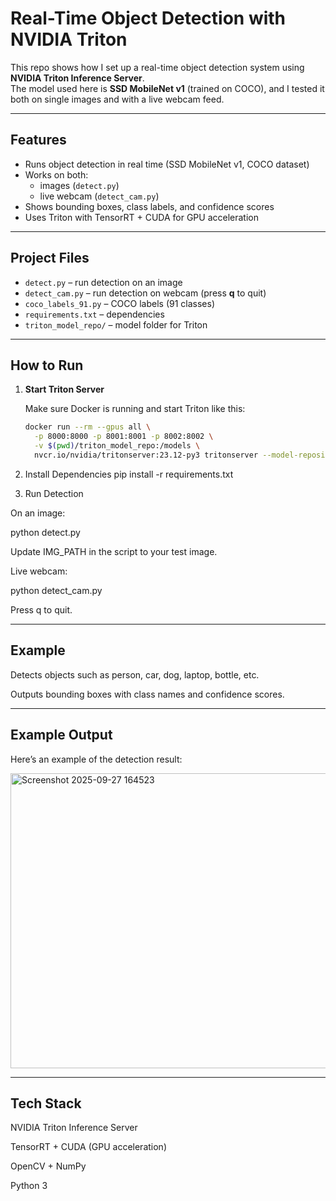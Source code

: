 # Real-Time Object Detection with NVIDIA Triton

This repo shows how I set up a real-time object detection system using **NVIDIA Triton Inference Server**.  
The model used here is **SSD MobileNet v1** (trained on COCO), and I tested it both on single images and with a live webcam feed.

---

## Features
- Runs object detection in real time (SSD MobileNet v1, COCO dataset)
- Works on both:
  - images (`detect.py`)
  - live webcam (`detect_cam.py`)
- Shows bounding boxes, class labels, and confidence scores
- Uses Triton with TensorRT + CUDA for GPU acceleration

---

## Project Files
- `detect.py` – run detection on an image
- `detect_cam.py` – run detection on webcam (press **q** to quit)
- `coco_labels_91.py` – COCO labels (91 classes)
- `requirements.txt` – dependencies
- `triton_model_repo/` – model folder for Triton

---

## How to Run

1. **Start Triton Server**

   Make sure Docker is running and start Triton like this:

   ```bash
   docker run --rm --gpus all \
     -p 8000:8000 -p 8001:8001 -p 8002:8002 \
     -v $(pwd)/triton_model_repo:/models \
     nvcr.io/nvidia/tritonserver:23.12-py3 tritonserver --model-repository=/models


2. Install Dependencies
pip install -r requirements.txt

3. Run Detection

On an image:

python detect.py


Update IMG_PATH in the script to your test image.

Live webcam:

python detect_cam.py


Press q to quit.

---

## Example

Detects objects such as person, car, dog, laptop, bottle, etc.

Outputs bounding boxes with class names and confidence scores.

---

## Example Output

Here’s an example of the detection result:


<img width="625" height="472" alt="Screenshot 2025-09-27 164523" src="https://github.com/user-attachments/assets/a406bc26-c6ce-41a6-ab7d-2fdaa13421ec" />



---
## Tech Stack

NVIDIA Triton Inference Server

TensorRT + CUDA (GPU acceleration)

OpenCV + NumPy

Python 3
